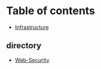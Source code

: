# Table of contents

* [Infrastructure](README.md)

## directory

* [Web-Security](web/webSecurity.md)
